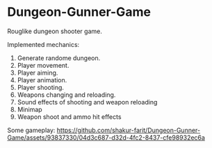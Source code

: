 # Dungeon-Gunner-Game
Rouglike dungeon shooter game.

Implemented mechanics:
 1. Generate randome dungeon.
 2. Player movement.
 3. Player aiming.
 4. Player animation.
 5. Player shooting.
 6. Weapons changing and reloading.
 7. Sound effects of shooting and weapon reloading
 8. Minimap
 9. Weapon shoot and ammo hit effects

Some gameplay:
https://github.com/shakur-farit/Dungeon-Gunner-Game/assets/93837330/04d3c687-d32d-4fc2-8437-cfe98932ec6a


